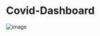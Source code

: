 # Covid-Dashboard

![image](https://user-images.githubusercontent.com/4919110/158780521-e80a8561-b2e6-457c-a49f-057ef1569271.png)


